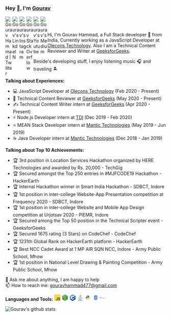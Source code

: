 ### Hey 👋, I'm [Gourav](https://gouravhammad.herokuapp.com)

<a href="https://twitter.com/gouravhammad">
  <img align="left" alt="Gourav Hammad | Twitter" width="22px" src="https://cdn.jsdelivr.net/npm/simple-icons@v3/icons/twitter.svg" />
</a>
<a href="https://www.linkedin.com/in/gouravhammad">
  <img align="left" alt="Gourav's LinkdeIN" width="22px" src="https://cdn.jsdelivr.net/npm/simple-icons@v3/icons/linkedin.svg" />
</a>
<a href="https://www.instagram.com/gouravhammad">
  <img align="left" alt="Gourav's Instagram" width="22px" src="https://cdn.jsdelivr.net/npm/simple-icons@v3/icons/instagram.svg" />
</a>
<a href="https://www.facebook.com/gouravhammad477/">
  <img align="left" alt="Gourav StackOverflow" width="22px" src="https://cdn.jsdelivr.net/npm/simple-icons@v3/icons/facebook.svg" />
</a>
<a href="https://www.youtube.com/channel/UCbLiJz8Td-XTjIt-7wxnNpw">
  <img align="left" alt="Gourav's Youtube" width="22px" src="https://cdn.jsdelivr.net/npm/simple-icons@v3/icons/youtube.svg" />
</a>
<a href="https://medium.com/@gouravhammad477">
  <img align="left" alt="Gourav's Medium" width="22px" src="https://cdn.jsdelivr.net/npm/simple-icons@v3/icons/medium.svg" />
</a>
<br />
<br />

Hi, I'm Gourav Hammad, a Full Stack developer 🚀 from India, Currently working as a JavaScript Developer at [Olecons Technology](https://olecons.com/). Also I am a Technical Content Reviewer and Writer at [GeeksforGeeks](https://geeksforgeeks.org/).

Beside's developing stuff, I enjoy listening music 🎧 and traveling 🏝️

**Talking about Experiences:**
- 💻 JavaScript Developer at [Olecons Technology](https://olecons.com/) (Feb 2020 - Present)
- 📑 Technical Content Reviewer at [GeeksforGeeks](https://geeksforgeeks.org/) (May 2020 - Present)
- ✍ Technical Content Writer intern at [GeeksforGeeks](https://geeksforgeeks.org/) (Apr 2020 - Present) 
- ⚡ Node.js Developer intern at [TDI](https://thedesigninstitute.in/) (Dec 2019 - Feb 2020)
- ⭐ MEAN Stack Developer intern at [Mantic Technologies](https://www.linkedin.com/company/mantic-technologies/about/) (May 2019 - Jun 2019)
- ☕ Java Developer intern at [Mantic Technologies](https://www.linkedin.com/company/mantic-technologies/about/) (Dec 2018 - Jan 2019)

**Talking about Top 10 Achievements:**
- 🏆 3rd position in Location Services Hackathon organized by HERE Technologies and awarded by Rs. 20,000 - TechGig
- 🏆 Secured amongst the Top 250 entries in #MJFCODE19 Hackathon - HackerEarth
- 🏆 Internal Hackathon winner in Smart India Hackathon - SDBCT, Indore
- 🏆 1st position in inter-college Website-App Presentation competition at Frequency 2020 - SDBCT, Indore
- 🏆 1st position in inter-college Website and Mobile App Design competition at Urjotsav 2020 - PIEMR, Indore
- 🏆 Secured among the Top 50 position in the Technical Scripter event - GeeksforGeeks
- 🏆 Secured 1675 rating (3 Stars) on CodeChef - CodeChef
- 🏆 1231th Global Rank on HackerEarth platform - HackerEarth
- 🏆 Best NCC Cadet Award at 1 MP AIR SQN NCC, Indore - Army Public School, Mhow
- 🏆 1st position in National Level Drawing & Painting Competition - Army Public School, Mhow

💬 Ask me about anything, I am happy to help <br />
📫 How to reach me: gouravhammad477@gmail.com

**Languages and Tools:**
<code><img height="20" src="https://raw.githubusercontent.com/github/explore/80688e429a7d4ef2fca1e82350fe8e3517d3494d/topics/javascript/javascript.png"></code>
<code><img height="20" src="https://raw.githubusercontent.com/github/explore/80688e429a7d4ef2fca1e82350fe8e3517d3494d/topics/nodejs/nodejs.png"></code>
<code><img height="20" src="https://raw.githubusercontent.com/github/explore/80688e429a7d4ef2fca1e82350fe8e3517d3494d/topics/cpp/cpp.png"></code>
<code><img height="20" src="https://raw.githubusercontent.com/github/explore/80688e429a7d4ef2fca1e82350fe8e3517d3494d/topics/java/java.png"></code>
<code><img height="20" src="https://raw.githubusercontent.com/github/explore/80688e429a7d4ef2fca1e82350fe8e3517d3494d/topics/python/python.png"></code>
<code><img height="20" src="https://raw.githubusercontent.com/github/explore/80688e429a7d4ef2fca1e82350fe8e3517d3494d/topics/sql/sql.png"></code>
<code><img height="20" src="https://raw.githubusercontent.com/github/explore/80688e429a7d4ef2fca1e82350fe8e3517d3494d/topics/mongodb/mongodb.png"></code>

![Gourav's github stats](https://github-readme-stats.vercel.app/api?username=gouravhammad&show_icons=true&hide_border=true)
